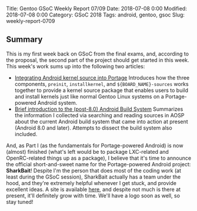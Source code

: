 Title: Gentoo GSoC Weekly Report 07/09
Date: 2018-07-08 0:00
Modified: 2018-07-08 0:00
Category: GSoC 2018
Tags: android, gentoo, gsoc
Slug: weekly-report-0709

## Summary

This is my first week back on GSoC from the final exams, and, according to the proposal, the second part of the project should get started in this week.  This week's work sums up into the following two articles:

  * [Integrating Android kernel source into Portage]({filename}/Gentoo/android-kernel-source-portage.md)
	Introduces how the three components, `preinit`, `installkernel`, and `${BOARD_NAME}-sources` works together to provide a kernel source package that enables users to build and install kernels just like normal Gentoo Linux systems on a Portage-powered Android system.
  * [Brief introduction to the (post-8.0) Android Build System]({filename}/Android/android-build-system.md)
    Summarizes the information I collected via searching and reading sources in AOSP about the current Android build system that came into action at present (Android 8.0 and later).  Attempts to dissect the build system also included.
	
And, as Part I (as the fundamentals for Portage-powered Android) is now (almost) finished (what's left would be to package LXC-related and OpenRC-related things up as a package), I believe that it's time to announce the official short-and-sweet name for the Portage-powered Android project: **SharkBait**!  Despite I'm the person that does most of the coding work (at least during the GSoC session), SharkBait actually has a team under the hood, and they're extremely helpful whenever I get stuck, and provide excellent ideas.  A site is available [here](https://www.shark-bait.org), and despite not much is there at present, it'll definitely grow with time.  We'll have a logo soon as well, so stay tuned!
